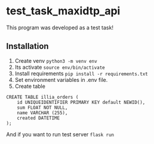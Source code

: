 # test_task_maxidtp_api
This program was developed as a test task!
## Installation
1. Create venv `python3 -m venv env`
2. Its activate `source env/bin/activate`
3. Install requirements `pip install -r requirements.txt`
4. Set environment variables in .env file.
5. Create table
```
CREATE TABLE illia_orders (
    id UNIQUEIDENTIFIER PRIMARY KEY default NEWID(),
    sum FLOAT NOT NULL,
    name VARCHAR (255),
    created DATETIME
);
```

And if you want to run test server `flask run`